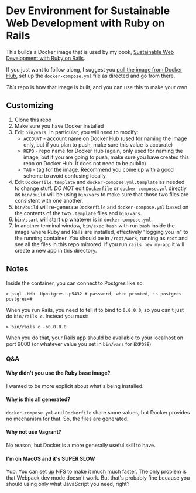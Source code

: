 # Dev Environment for Sustainable Web Development with Ruby on Rails

This builds a Docker image that is used by my book, [Sustainable Web Development with Ruby on Rails](https://sustainable-rails.com).

If you just want to follow along, I suggest you [pull the image from Docker Hub](https://hub.docker.com/r/davetron5000/sustainable-rails-dev), set up the `docker-compose.yml` file as directed and go from there.

*This* repo is how that image is built, and you can use this to make your own.

## Customizing

1. Clone this repo
2. Make sure you have Docker installed
3. Edit `bin/vars`.  In particular, you will need to modify:
   * `ACCOUNT` - account name on Docker Hub (used for naming the image only, but if you plan to push, make sure this value is accurate)
   * `REPO` - repo name for Docker Hub (again, only used for naming the image, but if you are going to push, make sure you have created this repo on Docker Hub. It does not need to be public)
   * `TAG` - tag for the image. Recommend you come up with a good scheme to avoid confusing locally.
4. Edit `Dockerfile.template` and `docker-compose.yml.template` as needed to change stuff.  *DO NOT* edit `Dockerfile` or `docker-compose.yml` directly as `bin/build` will be using `bin/vars` to make sure that those two files are consistent with one another.
5. `bin/build` will re-generate `Dockerfile` and `docker-compose.yml` based on the contents of the two `.template` files and `bin/vars`.
6. `bin/start` will start up whatever is in `docker-compose.yml`.
7. In another terminal window, `bin/exec bash` with run `bash` inside the image where Ruby and Rails are installed, effectively "logging you in" to the running container.  You should be in `/root/work`, running as `root` and see all the files in this repo mirrored.  If you run `rails new my-app` it will create a new app in this directory.

## Notes

Inside the container, you can connect to Postgres like so:

```
> psql -Hdb -Upostgres -p5432 # password, when promted, is postgres
postgres=#
```

When you run Rails, you need to tell it to bind to `0.0.0.0`, so you can't just do `bin/rails c`.  Instead you
must:
```
> bin/rails c -b0.0.0.0
```

When you do that, your Rails app should be available to your localhost on port 9000 (or whatever value you set in `bin/vars` for `EXPOSE`)

### Q&A

#### Why didn't you use the Ruby base image?

I wanted to be more explicit about what's being installed.

#### Why is this all generated?

`docker-compose.yml` and `Dockerfile` share some values, but Docker provides no mechanism for that. So, the files are generated.

#### Why not use Vagrant?

No reason, but Docker is a more generally useful skill to have.

#### I'm on MacOS and it's SUPER SLOW

Yup.  You can [set up
NFS](https://naildrivin5.com/blog/2020/05/13/fast-disk-access-mac-using-docker-nfs-webpack-dev-server.html) to make it much much
faster.  The only problem is that Webpack dev mode doesn't work.  But that's probably fine because you should using only what
JavaScript you need, right?
